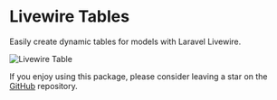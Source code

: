 # Livewire Tables

Easily create dynamic tables for models with Laravel Livewire.

![Livewire Table](https://ramonrietdijk.nl/storage/projects/livewire-tables/table.webp)

If you enjoy using this package, please consider leaving a star on
the [GitHub](https://github.com/ramonrietdijk/livewire-tables) repository.
